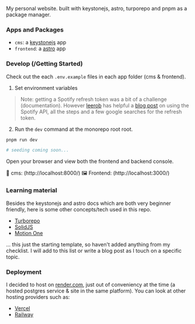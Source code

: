 My personal website. built with keystonejs, astro, turporepo and pnpm as a package manager.

### Apps and Packages

- `cms`: a [keystonejs](https://keystonejs.com/) app
- `frontend`: a [astro](https://astro.build/) app

### Develop (/Getting Started)

Check out the each `.env.example` files in each app folder (cms & frontend).

1. Set environment variables

> Note: getting a Spotify refresh token was a bit of a challenge (documentation). However [leerob](https://twitter.com/leeerob) has helpful a [blog post](https://leerob.io/blog/spotify-api-nextjs) on using the Spotify API, all the steps and a few google searches for the refresh token.

2. Run the `dev` command at the monorepo root root.

```bash
pnpm run dev

# seeding coming soon...
```

Open your browser and view both the frontend and backend console.

📁 cms: (http://localhost:8000/)
🖼 Frontend: (http://localhost:3000/)

### Learning material

Besides the keystonejs and astro docs which are both very beginner friendly, here is some other concepts/tech used in this repo.

- [Turborepo](https://turbo.build/repo/docs)
- [SolidJS](https://ryansolid.medium.com/solidjs-the-tesla-of-javascript-ui-frameworks-6a1d379bc05e)
- [Motion One](https://motion.dev/)

... this just the starting template, so haven't added anything from my checklist. I will add to this list or write a blog post as I touch on a specific topic.

### Deployment

I decided to host on [render.com](https://render.com/), just out of conveniency at the time (a hosted postgres service & site in the same platform). You can look at other hosting providers such as:

- [Vercel](https://vercel.com)
- [Railway](https://railway.app/)
